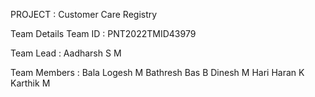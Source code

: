 PROJECT : 
 Customer Care Registry

Team Details 
Team ID : PNT2022TMID43979

Team Lead : Aadharsh S M

Team Members :
               Bala Logesh M
                            Bathresh Bas B
               Dinesh M
               Hari Haran K
               Karthik M
